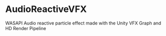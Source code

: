 # AudioReactiveVFX
WASAPI Audio reactive particle effect made with the Unity VFX Graph and HD Render Pipeline
